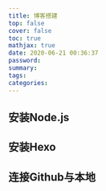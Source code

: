 ```yaml
---
title: 博客搭建
top: false
cover: false
toc: true
mathjax: true
date: 2020-06-21 00:36:37
password:
summary:
tags:
categories:
---
```


## 安装Node.js

## 安装Hexo

## 连接Github与本地